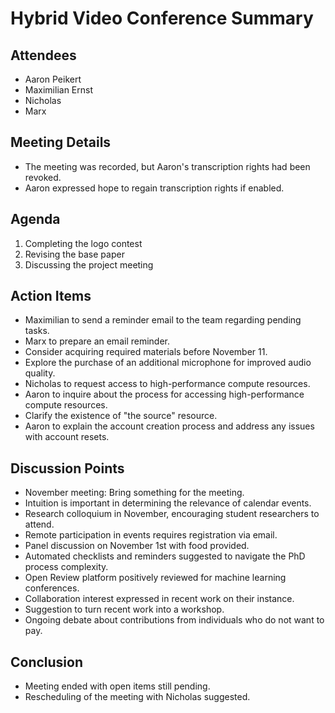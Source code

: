 # Hybrid Video Conference Summary

## Attendees
- Aaron Peikert
- Maximilian Ernst
- Nicholas
- Marx

## Meeting Details
- The meeting was recorded, but Aaron's transcription rights had been revoked.
- Aaron expressed hope to regain transcription rights if enabled.

## Agenda
1. Completing the logo contest
2. Revising the base paper
3. Discussing the project meeting

## Action Items
- Maximilian to send a reminder email to the team regarding pending tasks.
- Marx to prepare an email reminder.
- Consider acquiring required materials before November 11.
- Explore the purchase of an additional microphone for improved audio quality.
- Nicholas to request access to high-performance compute resources.
- Aaron to inquire about the process for accessing high-performance compute resources.
- Clarify the existence of "the source" resource.
- Aaron to explain the account creation process and address any issues with account resets.

## Discussion Points
- November meeting: Bring something for the meeting.
- Intuition is important in determining the relevance of calendar events.
- Research colloquium in November, encouraging student researchers to attend.
- Remote participation in events requires registration via email.
- Panel discussion on November 1st with food provided.
- Automated checklists and reminders suggested to navigate the PhD process complexity.
- Open Review platform positively reviewed for machine learning conferences.
- Collaboration interest expressed in recent work on their instance.
- Suggestion to turn recent work into a workshop.
- Ongoing debate about contributions from individuals who do not want to pay.

## Conclusion
- Meeting ended with open items still pending.
- Rescheduling of the meeting with Nicholas suggested.